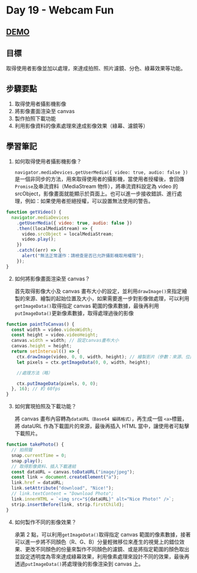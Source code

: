 # Day 19 - Webcam Fun

## [DEMO](https://ayating.github.io/JavaScript30/19%20-%20Webcam%20Fun/index.html)

## 目標

取得使用者影像並加以處理，來達成拍照、照片濾鏡、分色、綠幕效果等功能。

## 步驟要點

1. 取得使用者攝影機影像
2. 將影像畫面渲染至 canvas
3. 製作拍照下載功能
4. 利用影像資料的像素處理來達成影像效果（綠幕、濾鏡等）

## 學習筆記

1. 如何取得使用者攝影機影像？

   `navigator.mediaDevices.getUserMedia({ video: true, audio: false })`是一個非同步的方法，用來取得使用者的攝影機，當使用者授權後，會回傳`Promise`及串流資料（MediaStream 物件），將串流資料設定為 video 的 srcObject，影像畫面就能顯示於頁面上。也可以進一步接收錯誤、進行處理，例如：如果使用者拒絕授權，可以設置無法使用的警告。

```js
function getVideo() {
  navigator.mediaDevices
    .getUserMedia({ video: true, audio: false })
    .then((localMediaStream) => {
      video.srcObject = localMediaStream;
      video.play();
    })
    .catch((err) => {
      alert("無法正常運作：請檢查是否已允許攝影機取用權限");
    });
}
```

2. 如何將影像畫面渲染至 canvas？

   首先取得影像大小及 canvas 畫布大小的設定，並利用`drawImage()`來指定繪製的來源、繪製的起始位置及大小，如果需要進一步對影像做處理，可以利用`getImageData()`取得指定 canvas 範圍的像素數據，最後再利用`putImageData()`更新像素數據，取得處理過後的影像

```js
function paintToCanvas() {
  const width = video.videoWidth;
  const height = video.videoHeight;
  canvas.width = width; // 設定canvas畫布大小
  canvas.height = height;
  return setInterval(() => {
    ctx.drawImage(video, 0, 0, width, height); // 繪製影片（參數：來源、位置（x,y）、長寬）
    let pixels = ctx.getImageData(0, 0, width, height);

    //處理方法（略）

    ctx.putImageData(pixels, 0, 0);
  }, 16); // 約 60fps
}
```

3. 如何實現拍照及下載功能？

   將 canvas 畫布內容轉為`dataURL（Base64 編碼格式）`，再生成一個 `<a>`標籤，將 dataURL 作為下載圖片的來源，最後再插入 HTML 當中，讓使用者可點擊下載照片。

```js
function takePhoto() {
  // 拍照聲
  snap.currentTime = 0;
  snap.play();
  // 取得影像資料、插入下載連結
  const dataURL = canvas.toDataURL("image/jpeg");
  const link = document.createElement("a");
  link.href = dataURL;
  link.setAttribute("download", "Nice!");
  // link.textContent = "Download Photo";
  link.innerHTML = `<img src="${dataURL}" alt="Nice Photo!" />`;
  strip.insertBefore(link, strip.firstChild);
}
```

4. 如何製作不同的影像效果？

   承第 2 點，可以利用`getImageData()`取得指定 canvas 範圍的像素數據，接著可以進一步將不同顏色（R、G、B）分量輕微移位來產生的視覺上的錯位效果、更改不同顏色的份量來製作不同顏色的濾鏡、或是將指定範圍的顏色取出並設定透明度為零來達成綠幕效果，利用像素處理來設計不同的效果，最後再透過`putImageData()`將處理後的影像渲染到 canvas 上。
